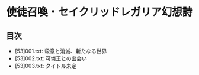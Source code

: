 # 使徒召喚・セイクリッドレガリア幻想詩

## 目次
- [53]001.txt: 殺意と消滅、新たなる世界
- [53]002.txt: 可憐王との出会い
- [53]003.txt: タイトル未定
